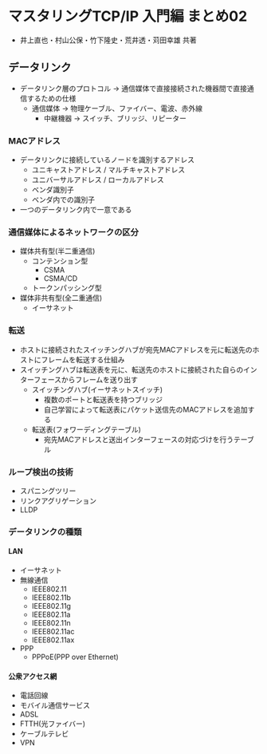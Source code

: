 # マスタリングTCP/IP 入門編 まとめ02
- 井上直也・村山公保・竹下隆史・荒井透・苅田幸雄 共著

## データリンク
- データリンク層のプロトコル -> 通信媒体で直接接続された機器間で直接通信するための仕様
  - 通信媒体 -> 物理ケーブル、ファイバー、電波、赤外線
    - 中継機器 -> スイッチ、ブリッジ、リピーター

### MACアドレス
- データリンクに接続しているノードを識別するアドレス
  - ユニキャストアドレス / マルチキャストアドレス
  - ユニバーサルアドレス / ローカルアドレス
  - ベンダ識別子
  - ベンダ内での識別子
- 一つのデータリンク内で一意である

### 通信媒体によるネットワークの区分
  - 媒体共有型(半二重通信)
    - コンテンション型
      - CSMA
      - CSMA/CD
    - トークンパッシング型
  - 媒体非共有型(全二重通信)
    - イーサネット

### 転送
- ホストに接続されたスイッチングハブが宛先MACアドレスを元に転送先のホストにフレームを転送する仕組み
- スイッチングハブは転送表を元に、転送先のホストに接続された自らのインターフェースからフレームを送り出す
  - スイッチングハブ(イーサネットスイッチ)
    - 複数のポートと転送表を持つブリッジ
    - 自己学習によって転送表にパケット送信先のMACアドレスを追加する
  - 転送表(フォワーディングテーブル)
    - 宛先MACアドレスと送出インターフェースの対応づけを行うテーブル

### ループ検出の技術
- スパニングツリー
- リンクアグリゲーション
- LLDP

### データリンクの種類
#### LAN
- イーサネット
- 無線通信
  - IEEE802.11
  - IEEE802.11b
  - IEEE802.11g
  - IEEE802.11a
  - IEEE802.11n
  - IEEE802.11ac
  - IEEE802.11ax
- PPP
  - PPPoE(PPP over Ethernet)
#### 公衆アクセス網
- 電話回線
- モバイル通信サービス
- ADSL
- FTTH(光ファイバー)
- ケーブルテレビ
- VPN
